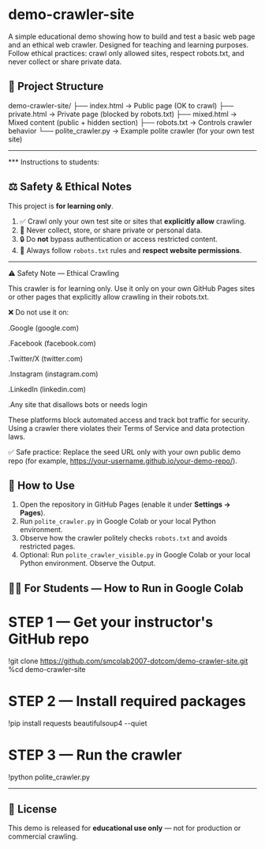 # demo-crawler-site
A simple educational demo showing how to build and test a basic web page and an ethical web crawler. Designed for teaching and learning purposes. Follow ethical practices: crawl only allowed sites, respect robots.txt, and never collect or share private data.


## 🚀 Project Structure

demo-crawler-site/ ├── index.html        → Public page (OK to crawl) ├── private.html      → Private page (blocked by robots.txt) ├── mixed.html        → Mixed content (public + hidden section) ├── robots.txt        → Controls crawler behavior └── polite_crawler.py → Example polite crawler (for your own test site)

---




*** Instructions to students:
## ⚖️ Safety & Ethical Notes

This project is **for learning only**.

1. ✅ Crawl only your own test site or sites that **explicitly allow** crawling.  
2. 🚫 Never collect, store, or share private or personal data.  
3. 🔒 Do **not** bypass authentication or access restricted content.  
4. 🤖 Always follow `robots.txt` rules and **respect website permissions**.  

---

⚠️ Safety Note — Ethical Crawling

This crawler is for learning only. Use it only on your own GitHub Pages sites or other pages that explicitly allow crawling in their robots.txt.

❌ Do not use it on:

.Google (google.com)

.Facebook (facebook.com)

.Twitter/X (twitter.com)

.Instagram (instagram.com)

.LinkedIn (linkedin.com)

.Any site that disallows bots or needs login


These platforms block automated access and track bot traffic for security. Using a crawler there violates their Terms of Service and data protection laws.

✅ Safe practice:
Replace the seed URL only with your own public demo repo (for example,
https://your-username.github.io/your-demo-repo/).




## 🧭 How to Use

1. Open the repository in GitHub Pages (enable it under **Settings → Pages**).  
2. Run `polite_crawler.py` in Google Colab or your local Python environment.  
3. Observe how the crawler politely checks `robots.txt` and avoids restricted pages.
4. Optional: Run `polite_crawler_visible.py` in Google Colab or your local Python environment. Observe the Output.

## 🧑‍🎓 For Students — How to Run in Google Colab

# STEP 1 — Get your instructor's GitHub repo
!git clone https://github.com/smcolab2007-dotcom/demo-crawler-site.git
%cd demo-crawler-site

# STEP 2 — Install required packages
!pip install requests beautifulsoup4 --quiet

# STEP 3 — Run the crawler
!python polite_crawler.py

---

## 📘 License

This demo is released for **educational use only** — not for production or commercial crawling.
